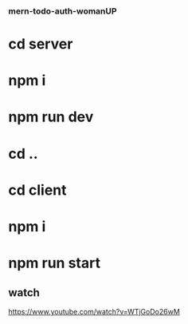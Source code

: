 ### mern-todo-auth-womanUP

# cd server
# npm i
# npm run dev

# cd ..
# cd client
# npm i
# npm run start



## watch
https://www.youtube.com/watch?v=WTjGoDo26wM
